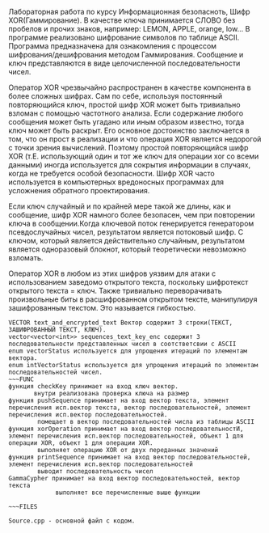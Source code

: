 Лабораторная работа по курсу Информационная безопасноть, Шифр XOR(Гаммирование).  В качестве ключа принимается СЛОВО без пробелов и прочих знаков, например: LEMON, APPLE, orange, low... В программе реализовано шифрование символов по таблице ASCII.
Программа предназначена для ознакомления с процессом шифрования/дешифрования методом Гаммирования. Сообщение и ключ представляются в виде целочисленной последовательности чисел.

Оператор XOR чрезвычайно распространен в качестве компонента в более сложных шифрах. Сам по себе, используя постоянный повторяющийся ключ, простой шифр XOR может быть тривиально взломан с помощью частотного анализа. Если содержание любого сообщения может быть угадано или иным образом известно, тогда ключ может быть раскрыт. Его основное достоинство заключается в том, что он прост в реализации и что операция XOR является недорогой с точки зрения вычислений. Поэтому простой повторяющийся шифр XOR (т.Е. использующий один и тот же ключ для операции xor со всеми данными) иногда используется для сокрытия информации в случаях, когда не требуется особой безопасности. Шифр XOR часто используется в компьютерных вредоносных программах для усложнения обратного проектирования.

Если ключ случайный и по крайней мере такой же длины, как и сообщение, шифр XOR намного более безопасен, чем при повторении ключа в сообщении.Когда ключевой поток генерируется генератором псевдослучайных чисел, результатом является потоковый шифр. С ключом, который является действительно случайным, результатом является одноразовый блокнот, который теоретически невозможно взломать.

Оператор XOR в любом из этих шифров уязвим для атаки с использованием заведомо открытого текста, поскольку шифротекст  открытого текста = ключ. Также тривиально переворачивать произвольные биты в расшифрованном открытом тексте, манипулируя зашифрованным текстом. Это называется гибкостью.

~~~DATA
VECTOR text_and_encrypted_text Вектор содержит 3 строки(ТЕКСТ, ЗАШИФРОВАННЫЙ ТЕКСТ, КЛЮЧ).
vector<vector<int>> sequences_text_key_enc содержит 3 последовательности представленных чисел в соотстветсвии с ASCII
enum vectorStatus используется для упрощения итераций по элементам вектора.
enum intVectorStatus используется для упрощения итераций по элементам последовательностей чисел.
~~~FUNC
функция checkKey принимает на вход ключ вектор.
       внутри реализована проверка ключа на размер
функция pushSequence принимает на вход вектор текста, элемент перечисления исп.вектор текста, вектор последовательностей, элемент перечисления исп.вектор последовательностей.
        помещает в вектор последовательностей числа из таблицы ASCII
функция xorOperation принимает на вход вектор последовательностИ, элемент перечисления исп.вектор последовательностей, объект 1 для операции XOR, объект 1 для операции XOR.        
        выполняет операцию XOR от двух переданных значений
функция printSequence принимает на вход вектор последовательностей, элемент перечисления исп.вектор последовательностей
        выводит последовательность чисел
GammaCypher принимает на вход вектор последовательностей, вектор текста
             выполняет все перечисленные выше функции

~~~FILES

Source.cpp - основной файл с кодом.
